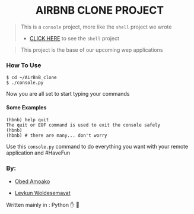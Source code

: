<h1 align="center">AIRBNB CLONE PROJECT</h1>

> This is a `console` project, more like the `shell` project we wrote
> * [CLICK HERE](https://github.com/Yunus-kidem/simple_shell) to see the `shell` project

> This project is the base of our upcoming wep applications

### How To Use

```
$ cd ~/AirBnB_clone
$ ./console.py
```
Now you are all set to start typing your commands

#### Some Examples

```
(hbnb) help quit
The quit or EOF command is used to exit the console safely
(hbnb)
(hbnb) # there are many... don't worry

```

Use this `console.py` command to do everything you want
with your remote application and #HaveFun

### By:
* [Obed Amoako](https://github.com/Obed101)

* [Leykun Woldesemayat](https://github.com/Bisrat-Aregawi)

Written mainly in : Python :hand: 🐍
